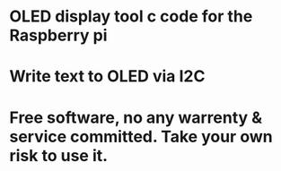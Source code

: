 # OLED display tool c code for the Raspberry pi
# 
# Write text to OLED via I2C
#
# Free software, no any warrenty & service committed. Take your own risk to use it.
